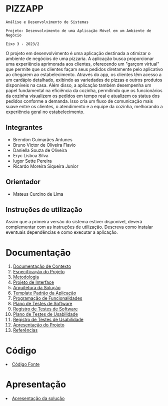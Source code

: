 # PIZZAPP

`Análise e Desenvolvimento de Sistemas`

`Projeto: Desenvolvimento de uma Aplicação Móvel em um Ambiente de Negócio`

`Eixo 3 - 2023/2`

O projeto em desenvolvimento é uma aplicação destinada a otimizar o ambiente de negócios de uma pizzaria. A aplicação busca proporcionar uma experiência aprimorada aos clientes, oferecendo um "garçom virtual" que permite que os clientes façam seus pedidos diretamente pelo aplicativo ao chegarem ao estabelecimento. Através do app, os clientes têm acesso a um cardápio detalhado, exibindo as variedades de pizzas e outros produtos disponíveis na casa. Além disso, a aplicação também desempenha um papel fundamental na eficiência da cozinha, permitindo que os funcionários da cozinha visualizem os pedidos em tempo real e atualizem os status dos pedidos conforme a demanda. Isso cria um fluxo de comunicação mais suave entre os clientes, o atendimento e a equipe da cozinha, melhorando a experiência geral no estabelecimento.

## Integrantes

* Brendon Guimarães Antunes
* Bruno Victor de Oliveira Flavio
* Daniella Souza de Oliveira
* Eryc Lisboa Silva
* Iugor Sette Pereira
* Ricardo Moreira Siqueira Junior

## Orientador

* Mateus Curcino de Lima

## Instruções de utilização

Assim que a primeira versão do sistema estiver disponível, deverá complementar com as instruções de utilização. Descreva como instalar eventuais dependências e como executar a aplicação.

# Documentação

<ol>
<li><a href="docs/01-Documentação de Contexto.md"> Documentação de Contexto</a></li>
<li><a href="docs/02-Especificação do Projeto.md"> Especificação do Projeto</a></li>
<li><a href="docs/03-Metodologia.md"> Metodologia</a></li>
<li><a href="docs/04-Projeto de Interface.md"> Projeto de Interface</a></li>
<li><a href="docs/05-Arquitetura da Solução.md"> Arquitetura da Solução</a></li>
<li><a href="docs/06-Template Padrão da Aplicação.md"> Template Padrão da Aplicação</a></li>
<li><a href="docs/07-Programação de Funcionalidades.md"> Programação de Funcionalidades</a></li>
<li><a href="docs/08-Plano de Testes de Software.md"> Plano de Testes de Software</a></li>
<li><a href="docs/09-Registro de Testes de Software.md"> Registro de Testes de Software</a></li>
<li><a href="docs/10-Plano de Testes de Usabilidade.md"> Plano de Testes de Usabilidade</a></li>
<li><a href="docs/11-Registro de Testes de Usabilidade.md"> Registro de Testes de Usabilidade</a></li>
<li><a href="docs/12-Apresentação do Projeto.md"> Apresentação do Projeto</a></li>
<li><a href="docs/13-Referências.md"> Referências</a></li>
</ol>

# Código

<li><a href="src/README.md"> Código Fonte</a></li>

# Apresentação

<li><a href="presentation/README.md"> Apresentação da solução</a></li>
